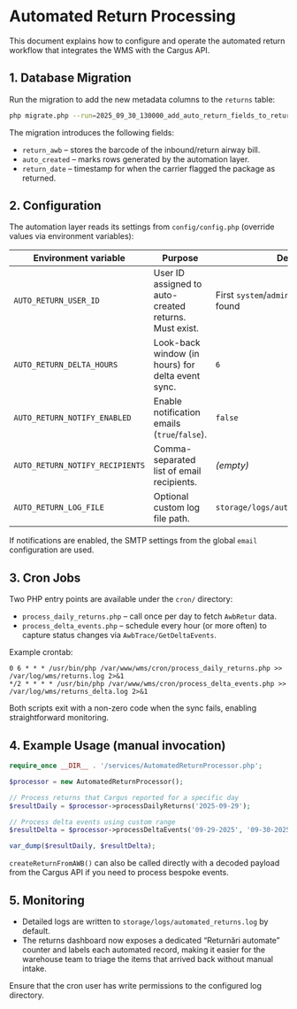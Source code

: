 # Automated Return Processing

This document explains how to configure and operate the automated return workflow that integrates the WMS with the Cargus API.

## 1. Database Migration

Run the migration to add the new metadata columns to the `returns` table:

```bash
php migrate.php --run=2025_09_30_130000_add_auto_return_fields_to_returns
```

The migration introduces the following fields:

- `return_awb` – stores the barcode of the inbound/return airway bill.
- `auto_created` – marks rows generated by the automation layer.
- `return_date` – timestamp for when the carrier flagged the package as returned.

## 2. Configuration

The automation layer reads its settings from `config/config.php` (override values via environment variables):

| Environment variable | Purpose | Default |
| --- | --- | --- |
| `AUTO_RETURN_USER_ID` | User ID assigned to auto-created returns. Must exist. | First `system`/`admin`/`manager` user found |
| `AUTO_RETURN_DELTA_HOURS` | Look-back window (in hours) for delta event sync. | `6` |
| `AUTO_RETURN_NOTIFY_ENABLED` | Enable notification emails (`true`/`false`). | `false` |
| `AUTO_RETURN_NOTIFY_RECIPIENTS` | Comma-separated list of email recipients. | _(empty)_ |
| `AUTO_RETURN_LOG_FILE` | Optional custom log file path. | `storage/logs/automated_returns.log` |

If notifications are enabled, the SMTP settings from the global `email` configuration are used.

## 3. Cron Jobs

Two PHP entry points are available under the `cron/` directory:

- `process_daily_returns.php` – call once per day to fetch `AwbRetur` data.
- `process_delta_events.php` – schedule every hour (or more often) to capture status changes via `AwbTrace/GetDeltaEvents`.

Example crontab:

```
0 6 * * * /usr/bin/php /var/www/wms/cron/process_daily_returns.php >> /var/log/wms/returns.log 2>&1
*/2 * * * * /usr/bin/php /var/www/wms/cron/process_delta_events.php >> /var/log/wms/returns_delta.log 2>&1
```

Both scripts exit with a non-zero code when the sync fails, enabling straightforward monitoring.

## 4. Example Usage (manual invocation)

```php
require_once __DIR__ . '/services/AutomatedReturnProcessor.php';

$processor = new AutomatedReturnProcessor();

// Process returns that Cargus reported for a specific day
$resultDaily = $processor->processDailyReturns('2025-09-29');

// Process delta events using custom range
$resultDelta = $processor->processDeltaEvents('09-29-2025', '09-30-2025');

var_dump($resultDaily, $resultDelta);
```

`createReturnFromAWB()` can also be called directly with a decoded payload from the Cargus API if you need to process bespoke events.

## 5. Monitoring

- Detailed logs are written to `storage/logs/automated_returns.log` by default.
- The returns dashboard now exposes a dedicated “Returnări automate” counter and labels each automated record, making it easier for the warehouse team to triage the items that arrived back without manual intake.

Ensure that the cron user has write permissions to the configured log directory.
